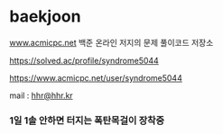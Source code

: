 # baekjoon
www.acmicpc.net
백준 온라인 저지의 문제 풀이코드 저장소

https://solved.ac/profile/syndrome5044

https://www.acmicpc.net/user/syndrome5044

mail : hhr@hhr.kr

### 1일 1솔 안하면 터지는 폭탄목걸이 장착중
